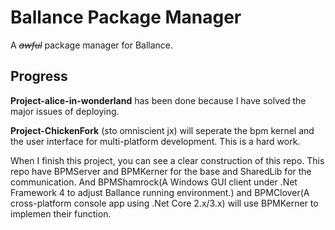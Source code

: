 # Ballance Package Manager

A ~~*awful*~~ package manager for Ballance.

## Progress

**Project-alice-in-wonderland** has been done because I have solved the major issues of deploying.

**Project-ChickenFork** \(sto omniscient jx\) will seperate the bpm kernel and the user interface for multi-platform development. This is a hard work.

When I finish this project, you can see a clear construction of this repo. This repo have BPMServer and BPMKerner for the base and SharedLib for the communication. And BPMShamrock\(A Windows GUI client under .Net Framework 4 to adjust Ballance running environment.\) and BPMClover\(A cross-platform console app using .Net Core 2.x/3.x\) will use BPMKerner to implemen their function.
